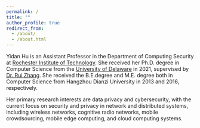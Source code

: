 ```yaml
---
permalink: /
title: ""
author_profile: true
redirect_from: 
  - /about/
  - /about.html
---
```



Yidan Hu is an Assistant Professor in the Department of Computing Security at <a href='https://www.rit.edu/' target='_blank'>Rochester Institute of Technology</a>. She received her Ph.D. degree in Computer Science from the <a href='https://www.udel.edu/' target='_blank'>University of Delaware</a> in 2021, supervised by <a href='https://www.eecis.udel.edu/~ruizhang/' target='_blank'>Dr. Rui Zhang</a>. She received the B.E.degree and M.E. degree both in Computer Science from Hangzhou Dianzi University in 2013 and 2016, respectively.  

Her primary research interests are data privacy and cybersecurity, with the current focus on security and privacy in network and distributed systems, including wireless networks, cognitive radio networks, mobile crowdsourcing, mobile edge computing, and cloud computing systems.

